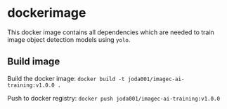 # dockerimage

This docker image contains all dependencies which are needed to train image object detection models using `yolo`.

## Build image

Build the docker image:
`docker build -t joda001/imagec-ai-training:v1.0.0 .`

Push to docker registry:
`docker push joda001/imagec-ai-training:v1.0.0`